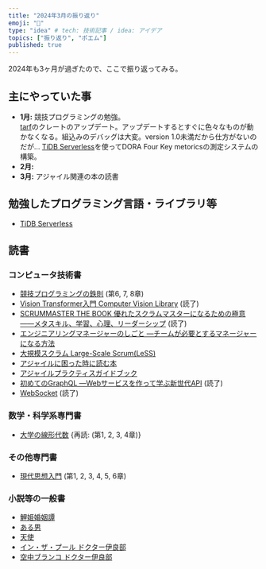 ```yaml
---
title: "2024年3月の振り返り"
emoji: "🦁"
type: "idea" # tech: 技術記事 / idea: アイデア
topics: ["振り返り", "ポエム"]
published: true
---
```


2024年も3ヶ月が過ぎたので、ここで振り返ってみる。

## 主にやっていた事

* **1月:** 競技プログラミングの勉強。  
    [tarf](https://github.com/horie-t/tarf)のクレートのアップデート。アップデートするとすぐに色々なものが動かなくなる。組込みのデバッグは大変。version 1.0未満だから仕方がないのだが…
    [TiDB Serverless](https://www.pingcap.com/tidb-serverless/)を使ってDORA Four Key metoricsの測定システムの構築。
* **2月:** 
* **3月:** アジャイル関連の本の読書

## 勉強したプログラミング言語・ライブラリ等

* [TiDB Serverless](https://www.pingcap.com/tidb-serverless/)

## 読書

### コンピュータ技術書

* [競技プログラミングの鉄則](https://amzn.to/3Na5IOg) (第6, 7, 8章)
* [Vision Transformer入門 Computer Vision Library](https://amzn.to/4bkzFFH) (読了)
* [SCRUMMASTER THE BOOK 優れたスクラムマスターになるための極意――メタスキル、学習、心理、リーダーシップ](https://amzn.to/3umqX9o) (読了)
* [エンジニアリングマネージャーのしごと ―チームが必要とするマネージャーになる方法](https://amzn.to/3IRYHPB)
* [大規模スクラム Large-Scale Scrum(LeSS)](https://amzn.to/4crFu4T)
* [アジャイルに困った時に読む本](https://amzn.to/3voA1eu)
* [アジャイルプラクティスガイドブック](https://amzn.to/3TZVh3P)
* [初めてのGraphQL ―Webサービスを作って学ぶ新世代API](https://amzn.to/3vAqe4V) (読了)
* [WebSocket](https://amzn.to/43v7d0u) (読了)

### 数学・科学系専門書

* [大学の線形代数](https://amzn.to/3rzQV88) {再読: (第1, 2, 3, 4章)}

### その他専門書

* [現代思想入門](https://amzn.to/3PHCXtl) (第1, 2, 3, 4, 5, 6章)

### 小説等の一般書

* [鯉姫婚姻譚](https://amzn.to/488JGCZ)
* [ある男](https://amzn.to/42sqUW5)
* [天使](https://amzn.to/42peuOK)
* [イン・ザ・プール ドクター伊良部 ](https://amzn.to/42sr6EN)
* [空中ブランコ ドクター伊良部](https://amzn.to/487ZvKi)


